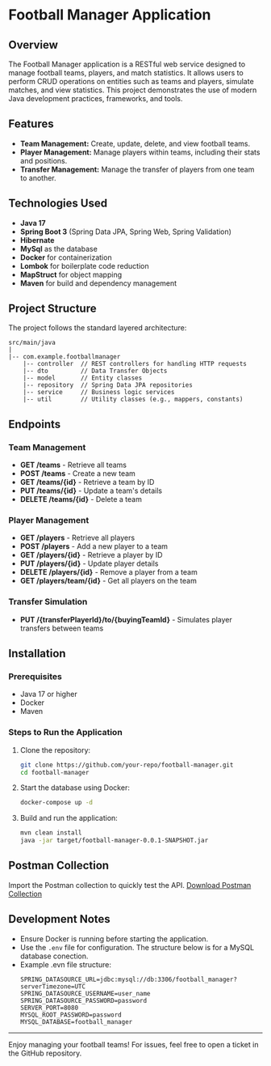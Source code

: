 # Football Manager Application

## Overview
The Football Manager application is a RESTful web service designed to manage football teams, players, and match statistics. It allows users to perform CRUD operations on entities such as teams and players, simulate matches, and view statistics. This project demonstrates the use of modern Java development practices, frameworks, and tools.

## Features
- **Team Management:** Create, update, delete, and view football teams.
- **Player Management:** Manage players within teams, including their stats and positions.
- **Transfer Management:** Manage the transfer of players from one team to another.

## Technologies Used
- **Java 17**
- **Spring Boot 3** (Spring Data JPA, Spring Web, Spring Validation)
- **Hibernate**
- **MySql** as the database
- **Docker** for containerization
- **Lombok** for boilerplate code reduction
- **MapStruct** for object mapping
- **Maven** for build and dependency management

## Project Structure
The project follows the standard layered architecture:

```
src/main/java
|
|-- com.example.footballmanager
    |-- controller  // REST controllers for handling HTTP requests
    |-- dto         // Data Transfer Objects
    |-- model       // Entity classes
    |-- repository  // Spring Data JPA repositories
    |-- service     // Business logic services
    |-- util        // Utility classes (e.g., mappers, constants)
```

## Endpoints
### Team Management
- **GET /teams** - Retrieve all teams
- **POST /teams** - Create a new team
- **GET /teams/{id}** - Retrieve a team by ID
- **PUT /teams/{id}** - Update a team's details
- **DELETE /teams/{id}** - Delete a team

### Player Management
- **GET /players** - Retrieve all players
- **POST /players** - Add a new player to a team
- **GET /players/{id}** - Retrieve a player by ID
- **PUT /players/{id}** - Update player details
- **DELETE /players/{id}** - Remove a player from a team
- **GET /players/team/{id}** - Get all players on the team

### Transfer Simulation
- **PUT /{transferPlayerId}/to/{buyingTeamId}** - Simulates player transfers between teams

## Installation
### Prerequisites
- Java 17 or higher
- Docker
- Maven

### Steps to Run the Application
1. Clone the repository:
   ```bash
   git clone https://github.com/your-repo/football-manager.git
   cd football-manager
   ```
2. Start the database using Docker:
   ```bash
   docker-compose up -d
   ```
3. Build and run the application:
   ```bash
   mvn clean install
   java -jar target/football-manager-0.0.1-SNAPSHOT.jar
   ```

## Postman Collection
Import the Postman collection to quickly test the API. [Download Postman Collection](https://www.postman.com/maintenance-physicist-78577540/workspace/fotball-manager/collection/36281725-6914d51d-1a15-435e-8a00-b6f03dbcbf5c?action=share&creator=36281725)

## Development Notes
- Ensure Docker is running before starting the application.
- Use the `.env` file for configuration. The structure below is for a MySQL database conection.
- Example .evn file structure:
  ```properties
  SPRING_DATASOURCE_URL=jdbc:mysql://db:3306/football_manager?serverTimezone=UTC
  SPRING_DATASOURCE_USERNAME=user_name
  SPRING_DATASOURCE_PASSWORD=password
  SERVER_PORT=8080
  MYSQL_ROOT_PASSWORD=password
  MYSQL_DATABASE=football_manager
  ```
---

Enjoy managing your football teams! For issues, feel free to open a ticket in the GitHub repository.

